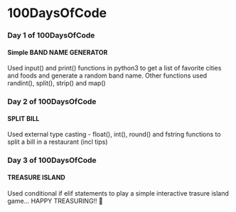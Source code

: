 # 100DaysOfCode
### Day 1 of 100DaysOfCode
#### Simple BAND NAME GENERATOR 
Used input() and print() functions in python3 to get a list of favorite cities and foods and generate a random band name.
Other functions used randint(), split(), strip() and map()
### Day 2 of 100DaysOfCode
#### SPLIT BILL
Used external type casting - float(), int(), round() and fstring functions to split a bill in a restaurant (incl tips)
### Day 3 of 100DaysOfCode
#### TREASURE ISLAND
Used conditional if elif statements to play a simple interactive trasure island game... HAPPY TREASURING!! 🎲
